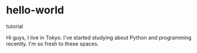 # hello-world
tutorial

Hi guys, I live in Tokyo.
I've started studying about Python and programming recently.
I'm so fresh to these spaces.

